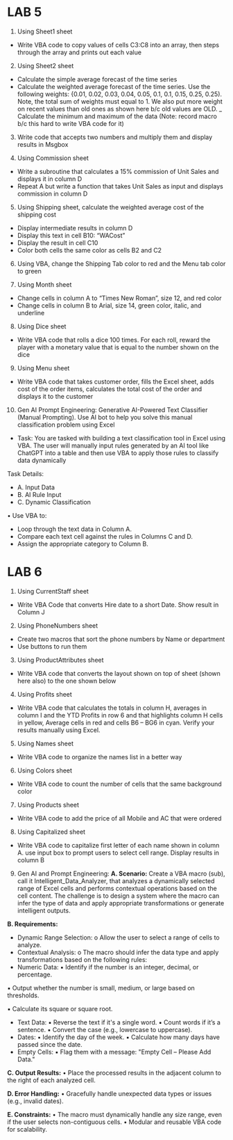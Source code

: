 # LAB 5

1. Using Sheet1 sheet
- Write VBA code to copy values of cells C3:C8 into an array, then steps through the array and prints out each value

2. Using Sheet2 sheet
- Calculate the simple average forecast of the time series
- Calculate the weighted average forecast of the time series. Use the following weights: {0.01, 0.02, 0.03, 0.04, 0.05, 0.1, 0.1, 0.15, 0.25, 0.25). Note, the total sum of weights must equal to 1. We also put more weight on recent values than old ones as shown here b/c old values are OLD.
_ Calculate the minimum and maximum of the data (Note: record macro b/c this hard to write VBA code for it)

3. Write code that accepts two numbers and multiply them and display results in Msgbox

4. Using Commission sheet
- Write a subroutine that calculates a 15% commission of Unit Sales and displays it in column D
- Repeat A but write a function that takes Unit Sales as input and displays commission in column D

5. Using Shipping sheet, calculate the weighted average cost of the shipping cost
- Display intermediate results in column D
- Display this text in cell B10: “WACost”
- Display the result in cell C10 
- Color both cells the same color as cells B2 and C2

6. Using VBA, change the Shipping Tab color to red and the Menu tab color to green

7. Using Month sheet
- Change cells in column A to “Times New Roman”, size 12, and red color
- Change cells in column B to Arial, size 14, green color, italic, and underline

8. Using Dice sheet
- Write VBA code that rolls a dice 100 times. For each roll, reward the player with a monetary value that is equal to the number shown on the dice

9. Using Menu sheet
- Write VBA code that takes customer order, fills the Excel sheet, adds cost of the order items, calculates the total cost of the order and displays it to the customer

10. Gen AI Prompt Engineering: Generative AI-Powered Text Classifier (Manual Prompting). Use AI bot to help you solve this manual classification problem using Excel
- Task: You are tasked with building a text classification tool in Excel using VBA. The user will manually input rules generated by an AI tool like ChatGPT into a table and then use VBA to apply those rules to classify data dynamically

Task Details:
- A. Input Data
- B. AI Rule Input
- C. Dynamic Classification
  
• Use VBA to:
- Loop through the text data in Column A.
- Compare each text cell against the rules in Columns C and D.
- Assign the appropriate category to Column B.

# LAB 6

1. Using CurrentStaff sheet
- Write VBA Code that converts Hire date to a short Date. Show result in Column J

2. Using PhoneNumbers sheet
- Create two macros that sort the phone numbers by Name or department
- Use buttons to run them

3. Using ProductAttributes sheet
- Write VBA code that converts the layout shown on top of sheet (shown here also) to the one shown below

4. Using Profits sheet
- Write VBA code that calculates the totals in column H, averages in column I and the YTD Profits in row 6 and that highlights column H cells in yellow, Average cells in red and cells B6 – BG6 in cyan. Verify your results manually using Excel.

5. Using Names sheet
- Write VBA code to organize the names list in a better way

6. Using Colors sheet
- Write VBA code to count the number of cells that the same background color

7. Using Products sheet
- Write VBA code to add the price of all Mobile and AC that were ordered

8. Using Capitalized sheet
- Write VBA code to capitalize first letter of each name shown in column A. use input box to prompt users to select cell range. Display results in column B

9. Gen AI and Prompt Engineering:
**A. Scenario:** 
Create a VBA macro (sub), call it Intelligent_Data_Analyzer, that analyzes a dynamically selected range of Excel cells and performs contextual operations based on the cell content. The challenge is to design a system where the macro can infer the type of data and apply appropriate transformations or generate intelligent outputs.

**B. Requirements:**
- Dynamic Range Selection:
o Allow the user to select a range of cells to analyze.
- Contextual Analysis:
o The macro should infer the data type and apply transformations based on the following rules:
- Numeric Data:
▪ Identify if the number is an integer, decimal, or percentage.

▪ Output whether the number is small, medium, or large based on thresholds.

▪ Calculate its square or square root.
- Text Data:
▪ Reverse the text if it's a single word.
▪ Count words if it’s a sentence.
▪ Convert the case (e.g., lowercase to uppercase).
- Dates:
▪ Identify the day of the week.
▪ Calculate how many days have passed since the date.
- Empty Cells:
▪ Flag them with a message: "Empty Cell – Please Add Data."

**C. Output Results:**
• Place the processed results in the adjacent column to the right of each
analyzed cell.

**D. Error Handling:**
• Gracefully handle unexpected data types or issues (e.g., invalid dates).

**E. Constraints:**
• The macro must dynamically handle any size range, even if the user
selects non-contiguous cells.
• Modular and reusable VBA code for scalability.
